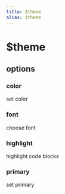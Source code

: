 ```yaml
---
title: $theme
alias: $theme
---
```

# $theme

## options

### color

set color



### font

choose font

### highlight

highlight code blocks

### primary

set primary